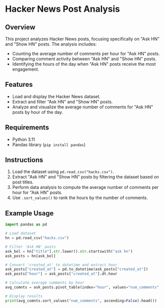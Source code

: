 # Hacker News Post Analysis

## Overview

This project analyzes Hacker News posts, focusing specifically on "Ask HN" and "Show HN" posts. The analysis includes:

- Counting the average number of comments per hour for "Ask HN" posts.
- Comparing comment activity between "Ask HN" and "Show HN" posts.
- Identifying the hours of the day when "Ask HN" posts receive the most engagement.

## Features

- Load and display the Hacker News dataset.
- Extract and filter "Ask HN" and "Show HN" posts.
- Analyze and visualize the average number of comments for "Ask HN" posts by hour of the day.

## Requirements

- Python 3.11
- Pandas library (`pip install pandas`)

## Instructions

1. Load the dataset using `pd.read_csv("hacks.csv")`.
2. Extract "Ask HN" and "Show HN" posts by filtering the dataset based on post titles.
3. Perform data analysis to compute the average number of comments per hour for "Ask HN" posts.
4. Use `.sort_values()` to rank the hours by the number of comments.

## Example Usage

```python
import pandas as pd

# Load dataset
hn = pd.read_csv("hacks.csv")

# Filter 'Ask HN' posts
ask_bol = hn["title"].str.lower().str.startswith("ask hn")
ask_posts = hn[ask_bol]

# Convert 'created_at' to datetime and extract hour
ask_posts["created_at"] = pd.to_datetime(ask_posts["created_at"])
ask_posts["hour"] = ask_posts["created_at"].dt.hour

# Calculate average comments by hour
avg_comnts = ask_posts.pivot_table(index="hour", values="num_comments", aggfunc="mean")

# Display results
print(avg_comnts.sort_values("num_comments", ascending=False).head())
```
